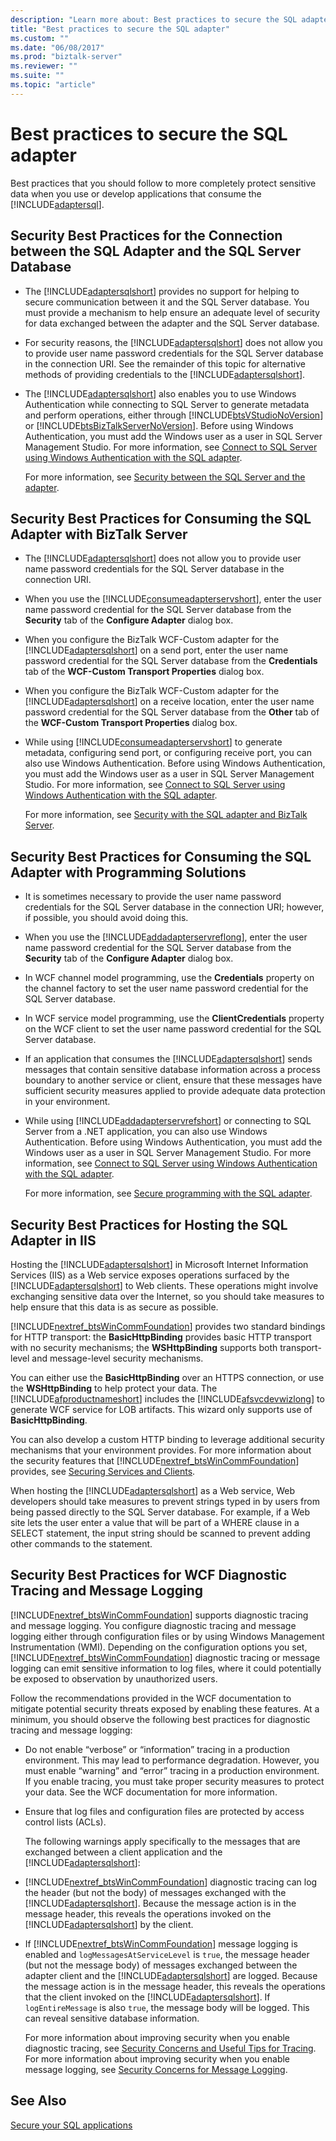 ```yaml
---
description: "Learn more about: Best practices to secure the SQL adapter"
title: "Best practices to secure the SQL adapter"
ms.custom: ""
ms.date: "06/08/2017"
ms.prod: "biztalk-server"
ms.reviewer: ""
ms.suite: ""
ms.topic: "article"
---
```

# Best practices to secure the SQL adapter
Best practices that you should follow to more completely protect sensitive data when you use or develop applications that consume the [!INCLUDE[adaptersql](../../includes/adaptersql-md.md)].  
  
## Security Best Practices for the Connection between the SQL Adapter and the SQL Server Database  
  
- The [!INCLUDE[adaptersqlshort](../../includes/adaptersqlshort-md.md)] provides no support for helping to secure communication between it and the SQL Server database. You must provide a mechanism to help ensure an adequate level of security for data exchanged between the adapter and the SQL Server database.  
  
- For security reasons, the [!INCLUDE[adaptersqlshort](../../includes/adaptersqlshort-md.md)] does not allow you to provide user name password credentials for the SQL Server database in the connection URI. See the remainder of this topic for alternative methods of providing credentials to the [!INCLUDE[adaptersqlshort](../../includes/adaptersqlshort-md.md)].  
  
- The [!INCLUDE[adaptersqlshort](../../includes/adaptersqlshort-md.md)] also enables you to use Windows Authentication while connecting to SQL Server to generate metadata and perform operations, either through [!INCLUDE[btsVStudioNoVersion](../../includes/btsvstudionoversion-md.md)] or [!INCLUDE[btsBizTalkServerNoVersion](../../includes/btsbiztalkservernoversion-md.md)]. Before using Windows Authentication, you must add the Windows user as a user in SQL Server Management Studio. For more information, see [Connect to SQL Server using Windows Authentication with the SQL adapter](../../adapters-and-accelerators/adapter-sql/connect-to-sql-server-using-windows-authentication-with-the-sql-adapter.md).  
  
  For more information, see [Security between the SQL Server and the adapter](../../adapters-and-accelerators/adapter-sql/security-between-the-sql-server-and-the-adapter.md).
  
## Security Best Practices for Consuming the SQL Adapter with BizTalk Server  
  
- The [!INCLUDE[adaptersqlshort](../../includes/adaptersqlshort-md.md)] does not allow you to provide user name password credentials for the SQL Server database in the connection URI.  
  
- When you use the [!INCLUDE[consumeadapterservshort](../../includes/consumeadapterservshort-md.md)], enter the user name password credential for the SQL Server database from the **Security** tab of the **Configure Adapter** dialog box.  
  
- When you configure the BizTalk WCF-Custom adapter for the [!INCLUDE[adaptersqlshort](../../includes/adaptersqlshort-md.md)] on a send port, enter the user name password credential for the SQL Server database from the **Credentials** tab of the **WCF-Custom Transport Properties** dialog box.  
  
- When you configure the BizTalk WCF-Custom adapter for the [!INCLUDE[adaptersqlshort](../../includes/adaptersqlshort-md.md)] on a receive location, enter the user name password credential for the SQL Server database from the **Other** tab of the **WCF-Custom Transport Properties** dialog box.  
  
- While using [!INCLUDE[consumeadapterservshort](../../includes/consumeadapterservshort-md.md)] to generate metadata, configuring send port, or configuring receive port, you can also use Windows Authentication. Before using Windows Authentication, you must add the Windows user as a user in SQL Server Management Studio. For more information, see [Connect to SQL Server using Windows Authentication with the SQL adapter](../../adapters-and-accelerators/adapter-sql/connect-to-sql-server-using-windows-authentication-with-the-sql-adapter.md).  
  
  For more information, see [Security with the SQL adapter and BizTalk Server](../../adapters-and-accelerators/adapter-sql/security-with-the-sql-adapter-and-biztalk-server.md).
  
## Security Best Practices for Consuming the SQL Adapter with Programming Solutions  
  
- It is sometimes necessary to provide the user name password credentials for the SQL Server database in the connection URI; however, if possible, you should avoid doing this.  
  
- When you use the [!INCLUDE[addadapterservreflong](../../includes/addadapterservreflong-md.md)], enter the user name password credential for the SQL Server database from the **Security** tab of the **Configure Adapter** dialog box.  
  
- In WCF channel model programming, use the **Credentials** property on the channel factory to set the user name password credential for the SQL Server database.  
  
- In WCF service model programming, use the **ClientCredentials** property on the WCF client to set the user name password credential for the SQL Server database.  
  
- If an application that consumes the [!INCLUDE[adaptersqlshort](../../includes/adaptersqlshort-md.md)] sends messages that contain sensitive database information across a process boundary to another service or client, ensure that these messages have sufficient security measures applied to provide adequate data protection in your environment.  
  
- While using [!INCLUDE[addadapterservrefshort](../../includes/addadapterservrefshort-md.md)] or connecting to SQL Server from a .NET application, you can also use Windows Authentication. Before using Windows Authentication, you must add the Windows user as a user in SQL Server Management Studio. For more information, see [Connect to SQL Server using Windows Authentication with the SQL adapter](../../adapters-and-accelerators/adapter-sql/connect-to-sql-server-using-windows-authentication-with-the-sql-adapter.md).  
  
  For more information, see [Secure programming with the SQL adapter](../../adapters-and-accelerators/adapter-sql/secure-programming-with-the-sql-adapter.md). 
  
## Security Best Practices for Hosting the SQL Adapter in IIS  
 Hosting the [!INCLUDE[adaptersqlshort](../../includes/adaptersqlshort-md.md)] in Microsoft Internet Information Services (IIS) as a Web service exposes operations surfaced by the [!INCLUDE[adaptersqlshort](../../includes/adaptersqlshort-md.md)] to Web clients. These operations might involve exchanging sensitive data over the Internet, so you should take measures to help ensure that this data is as secure as possible.  
  
 [!INCLUDE[nextref_btsWinCommFoundation](../../includes/nextref-btswincommfoundation-md.md)] provides two standard bindings for HTTP transport: the **BasicHttpBinding** provides basic HTTP transport with no security mechanisms; the **WSHttpBinding** supports both transport-level and message-level security mechanisms.  
  
 You can either use the **BasicHttpBinding** over an HTTPS connection, or use the **WSHttpBinding** to help protect your data. The [!INCLUDE[afproductnameshort](../../includes/afproductnameshort-md.md)] includes the [!INCLUDE[afsvcdevwizlong](../../includes/afsvcdevwizlong-md.md)] to generate WCF service for LOB artifacts. This wizard only supports use of **BasicHttpBinding**.  
  
 You can also develop a custom HTTP binding to leverage additional security mechanisms that your environment provides. For more information about the security features that [!INCLUDE[nextref_btsWinCommFoundation](../../includes/nextref-btswincommfoundation-md.md)] provides, see [Securing Services and Clients](/dotnet/framework/wcf/feature-details/securing-services-and-clients). 
  
 When hosting the [!INCLUDE[adaptersqlshort](../../includes/adaptersqlshort-md.md)] as a Web service, Web developers should take measures to prevent strings typed in by users from being passed directly to the SQL Server database. For example, if a Web site lets the user enter a value that will be part of a WHERE clause in a SELECT statement, the input string should be scanned to prevent adding other commands to the statement.  
  
## Security Best Practices for WCF Diagnostic Tracing and Message Logging  
 [!INCLUDE[nextref_btsWinCommFoundation](../../includes/nextref-btswincommfoundation-md.md)] supports diagnostic tracing and message logging. You configure diagnostic tracing and message logging either through configuration files or by using Windows Management Instrumentation (WMI). Depending on the configuration options you set, [!INCLUDE[nextref_btsWinCommFoundation](../../includes/nextref-btswincommfoundation-md.md)] diagnostic tracing or message logging can emit sensitive information to log files, where it could potentially be exposed to observation by unauthorized users.  
  
 Follow the recommendations provided in the WCF documentation to mitigate potential security threats exposed by enabling these features. At a minimum, you should observe the following best practices for diagnostic tracing and message logging:  
  
- Do not enable “verbose” or “information” tracing in a production environment. This may lead to performance degradation. However, you must enable “warning” and “error” tracing in a production environment. If you enable tracing, you must take proper security measures to protect your data. See the WCF documentation for more information.  
  
- Ensure that log files and configuration files are protected by access control lists (ACLs).  
  
  The following warnings apply specifically to the messages that are exchanged between a client application and the [!INCLUDE[adaptersqlshort](../../includes/adaptersqlshort-md.md)]:  
  
- [!INCLUDE[nextref_btsWinCommFoundation](../../includes/nextref-btswincommfoundation-md.md)] diagnostic tracing can log the header (but not the body) of messages exchanged with the [!INCLUDE[adaptersqlshort](../../includes/adaptersqlshort-md.md)]. Because the message action is in the message header, this reveals the operations invoked on the [!INCLUDE[adaptersqlshort](../../includes/adaptersqlshort-md.md)] by the client.  
  
- If [!INCLUDE[nextref_btsWinCommFoundation](../../includes/nextref-btswincommfoundation-md.md)] message logging is enabled and `logMessagesAtServiceLevel` is `true`, the message header (but not the message body) of messages exchanged between the adapter client and the [!INCLUDE[adaptersqlshort](../../includes/adaptersqlshort-md.md)] are logged. Because the message action is in the message header, this reveals the operations that the client invoked on the [!INCLUDE[adaptersqlshort](../../includes/adaptersqlshort-md.md)]. If `logEntireMessage` is also `true`, the message body will be logged. This can reveal sensitive database information.  
  
  For more information about improving security when you enable diagnostic tracing, see [Security Concerns and Useful Tips for Tracing](/dotnet/framework/wcf/diagnostics/tracing/security-concerns-and-useful-tips-for-tracing). For more information about improving security when you enable message logging, see [Security Concerns for Message Logging](/dotnet/framework/wcf/diagnostics/security-concerns-for-message-logging).
  
## See Also  
[Secure your SQL applications](../../adapters-and-accelerators/adapter-sql/secure-your-sql-applications.md)